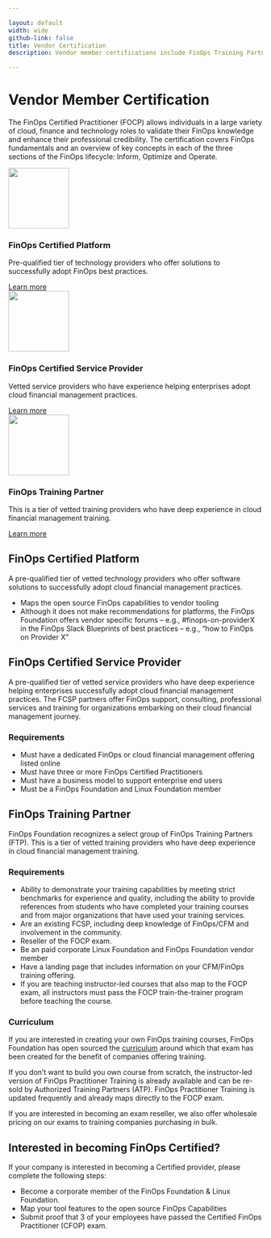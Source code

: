 ```yaml
---

layout: default
width: wide
github-link: false
title: Vendor Certification
description: Vendor member certifications include FinOps Training Partners (FTP), FinOps Certified Service Provider (FCSP) and FinOps Certified Platforms (FCP).

---
```


# Vendor Member Certification

The FinOps Certified Practitioner (FOCP) allows individuals in a large variety of cloud, finance and technology roles to validate their FinOps knowledge and enhance their professional credibility. The certification covers FinOps fundamentals and an overview of key concepts in each of the three sections of the FinOps lifecycle: Inform, Optimize and Operate.

<div class="mt-20">
  <div class="grid grid-cols-1 gap-8 sm:grid-cols-2 lg:grid-cols-3">
    <div class="pt-6">
      <div class="flow-root bg-gray-100 rounded-lg px-6 pb-8">
        <div class="-mt-20">
          <div class="text-center">
            <img class="inline-block" src="/img/certs/fcp.png" width="120">
          </div>
          <h3 class="mt-8 text-lg font-medium text-gray-900 tracking-tight">FinOps Certified Platform</h3>
          <p class="mt-5 text-base text-gray-500">
            Pre-qualified tier of technology providers who offer solutions to successfully adopt FinOps best practices. 
          </p>
          <a href="javascript:void(0)" id="js-cert-1">Learn more</a>
        </div>
      </div>
    </div>
    <div class="pt-6">
      <div class="flow-root bg-gray-100 rounded-lg px-6 pb-8">
        <div class="-mt-20">
          <div class="text-center">
            <img class="inline-block" src="/img/certs/fcsp.png" width="120">
          </div>
          <h3 class="mt-8 text-lg font-medium text-gray-900 tracking-tight">FinOps Certified Service Provider</h3>
          <p class="mt-5 text-base text-gray-500">
            Vetted service providers who have experience helping enterprises adopt cloud financial management practices.
          </p>
          <a href="javascript:void(0)" id="js-cert-2">Learn more</a>
        </div>
      </div>
    </div>
    <div class="pt-6">
      <div class="flow-root bg-gray-100 rounded-lg px-6 pb-8">
        <div class="-mt-20">
          <div class="text-center">
            <img class="inline-block" src="/img/certs/ftp.png" width="120">
          </div>
          <h3 class="mt-8 text-lg font-medium text-gray-900 tracking-tight">FinOps Training Partner</h3>
          <p class="mt-5 text-base text-gray-500">
             This is a tier of vetted training providers who have deep experience in cloud financial management training. 
          </p>
          <a href="javascript:void(0)" id="js-cert-3">Learn more</a>
        </div>
      </div>
    </div>
  </div>
</div>

## FinOps Certified Platform

A pre-qualified tier of vetted technology providers who offer software solutions to successfully adopt cloud financial management practices.

- Maps the open source FinOps capabilities to vendor tooling
- Although it does not make recommendations for platforms, the FinOps Foundation offers vendor specific forums – e.g., #finops-on-providerX in the FinOps Slack Blueprints of best practices – e.g., “how to FinOps on Provider X”


## FinOps Certified Service Provider


A pre-qualified tier of vetted service providers who have deep experience helping enterprises successfully adopt cloud financial management practices. The FCSP partners offer FinOps support, consulting, professional services and training for organizations embarking on their cloud financial management journey.

### Requirements
- Must have a dedicated FinOps or cloud financial management offering listed online
- Must have three or more FinOps Certified Practitioners
- Must have a business model to support enterprise end users
- Must be a FinOps Foundation and Linux Foundation member


## FinOps Training Partner
FinOps Foundation recognizes a select group of FinOps Training Partners (FTP). This is a tier of vetted training providers who have deep experience in cloud financial management training. 

### Requirements
- Ability to demonstrate your training capabilities by meeting strict benchmarks for experience and quality, including the ability to provide references from students who have completed your training courses and from major organizations that have used your training services.
- Are an existing FCSP, including deep knowledge of FinOps/CFM and involvement in the community.
- Reseller of the FOCP exam.
- Be an paid corporate Linux Foundation and FinOps Foundation vendor member
- Have a landing page that includes information on your CFM/FinOps training offering.
- If you are teaching instructor-led courses that also map to the FOCP exam, all instructors must pass the FOCP train-the-trainer program before teaching the course.


### Curriculum
If you are interested in creating your own FinOps training courses, FinOps Foundation has open sourced the [curriculum](https://github.com/finopsfoundation/curriculum) around which that exam has been created for the benefit of companies offering training.

If you don’t want to build you own course from scratch, the instructor-led version of FinOps Practitioner Training is already available and can be re-sold by Authorized Training Partners (ATP). FinOps Practitioner Training is updated frequently and already maps directly to the FOCP exam.

If you are interested in becoming an exam reseller, we also offer wholesale pricing on our exams to training companies purchasing in bulk.


## Interested in becoming FinOps Certified?
If your company is interested in becoming a Certified provider, please complete the following steps:

- Become a corporate member of the FinOps Foundation & Linux Foundation.
- Map your tool features to the open source FinOps Capabilities
- Submit proof that 3 of your employees have passed the Certified FinOps Practitioner (CFOP) exam.